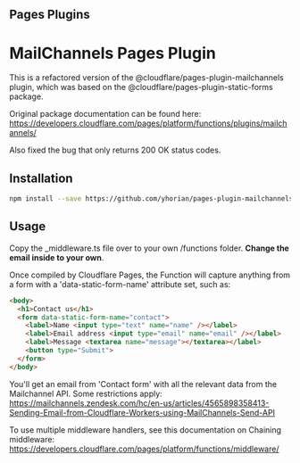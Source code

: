 ## Pages Plugins

# MailChannels Pages Plugin

This is a refactored version of the @cloudflare/pages-plugin-mailchannels plugin, which was based on the @cloudflare/pages-plugin-static-forms package.

Original package documentation can be found here: https://developers.cloudflare.com/pages/platform/functions/plugins/mailchannels/

Also fixed the bug that only returns 200 OK status codes.

## Installation

```sh
npm install --save https://github.com/yhorian/pages-plugin-mailchannels
```

## Usage

Copy the _middleware.ts file over to your own /functions folder. **Change the email inside to your own**.

Once compiled by Cloudflare Pages, the Function will capture anything from a form with a 'data-static-form-name' attribute set, such as:
```html
<body>
  <h1>Contact us</h1>
  <form data-static-form-name="contact">
    <label>Name <input type="text" name="name" /></label>
    <label>Email address <input type="email" name="email" /></label>
    <label>Message <textarea name="message"></textarea></label>
    <button type="Submit">
  </form>
</body>
```

You'll get an email from 'Contact form' with all the relevant data from the Mailchannel API. Some restrictions apply:
https://mailchannels.zendesk.com/hc/en-us/articles/4565898358413-Sending-Email-from-Cloudflare-Workers-using-MailChannels-Send-API

To use multiple middleware handlers, see this documentation on Chaining middleware: https://developers.cloudflare.com/pages/platform/functions/middleware/
